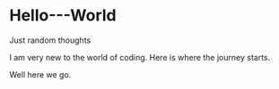 # Hello---World
Just random thoughts

I am very new to the world of coding. Here is where the journey starts.

Well here we go.
